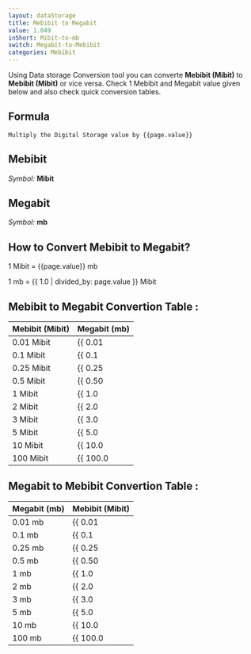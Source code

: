 ```yaml
---
layout: dataStorage
title: Mebibit to Megabit
value: 1.049
inShort: Mibit-to-mb
switch: Megabit-to-Mebibit
categories: Mebibit
---
```


Using Data storage Conversion tool you can converte **Mebibit (Mibit)** to **Mebibit (Mibit)** or vice versa. Check 1 Mebibit and Megabit value given below and also check quick conversion tables.

## Formula
`Multiply the Digital Storage value by {{page.value}}`

## Mebibit
*Symbol:* **Mibit**

## Megabit
*Symbol:* **mb**

## How to Convert Mebibit to Megabit?

1 Mibit = {{page.value}} mb

1 mb = {{ 1.0 | divided_by: page.value }} Mibit


## Mebibit to Megabit Convertion Table :

| Mebibit (Mibit) | Megabit (mb) |
| ---- | ---- |
| 0.01 Mibit | {{ 0.01 | times: page.value }} mb |
| 0.1 Mibit | {{ 0.1 | times: page.value }} mb |
| 0.25 Mibit | {{ 0.25 | times: page.value }} mb |
| 0.5 Mibit | {{ 0.50 | times: page.value }} mb |
| 1 Mibit | {{ 1.0 | times: page.value }} mb |
| 2 Mibit | {{ 2.0 | times: page.value }} mb |
| 3 Mibit | {{ 3.0 | times: page.value }} mb |
| 5 Mibit | {{ 5.0 | times: page.value }} mb |
| 10 Mibit | {{ 10.0 | times: page.value }} mb |
| 100 Mibit | {{ 100.0 | times: page.value }} mb |

## Megabit to Mebibit Convertion Table :

| Megabit (mb) | Mebibit (Mibit) |
| ---- | ---- |
| 0.01 mb | {{ 0.01 | divided_by: page.value }} Mibit |
| 0.1 mb | {{ 0.1 | divided_by: page.value }} Mibit |
| 0.25 mb | {{ 0.25 | divided_by: page.value }} Mibit |
| 0.5 mb | {{ 0.50 | divided_by: page.value }} Mibit |
| 1 mb | {{ 1.0 | divided_by: page.value }} Mibit |
| 2 mb | {{ 2.0 | divided_by: page.value }} Mibit |
| 3 mb | {{ 3.0 | divided_by: page.value }} Mibit |
| 5 mb | {{ 5.0 | divided_by: page.value }} Mibit |
| 10 mb | {{ 10.0 | divided_by: page.value }} Mibit |
| 100 mb | {{ 100.0 | divided_by: page.value }} Mibit |


<script>
document.getElementById('selectInput')[7].selected = true
document.getElementById('selectOutput')[6].selected = true
</script>
